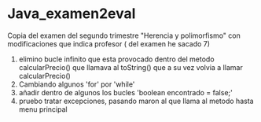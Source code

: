 # Java_examen2eval
Copia del examen del segundo trimestre "Herencia y polimorfismo" con modificaciones que indica profesor ( del examen he sacado 7)
1. elimino bucle infinito que esta provocado dentro del metodo calcularPrecio() que llamava al toString() que a su vez volvia a llamar calcularPrecio()
2. Cambiando algunos 'for' por 'while'
3. añadir dentro de algunos los bucles 'boolean encontrado = false;'
4. pruebo tratar excepciones, pasando maron al que llama al metodo hasta menu principal
